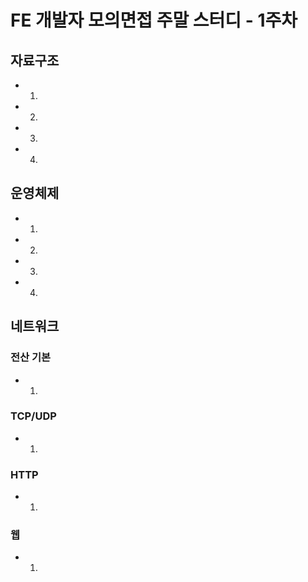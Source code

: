 # FE 개발자 모의면접 주말 스터디 - 1주차

## 자료구조
- 1.

- 2. 

- 3. 

- 4. 

## 운영체제
- 1. 

- 2. 

- 3. 

- 4. 

## 네트워크

### 전산 기본
- 1. 

### TCP/UDP
- 1. 

### HTTP
- 1. 

### 웹
- 1. 